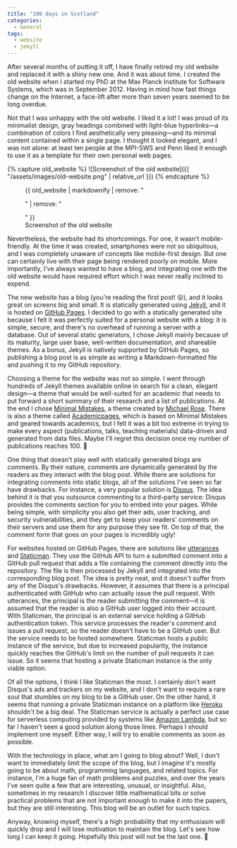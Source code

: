 ```yaml
---
title: "100 days in Scotland"
categories:
  - General
tags:
  - website
  - jekyll
---
```


After several months of putting it off, I have finally retired my old website
and replaced it with a shiny new one. And it was about time. I created the old
website when I started my PhD at the Max Planck Institute for Software Systems,
which was in September 2012. Having in mind how fast things change on the
Internet, a face-lift after more than seven years seemed to be long overdue.

Not that I was unhappy with the old website. I liked it a lot! I was proud of
its minimalist design, gray headings combined with light-blue
hyperlinks&mdash;a
combination of colors I find aesthetically very pleasing&mdash;and its minimal
content contained within a single page. I thought it looked elegant, and I was
not alone: at least ten people at the MPI-SWS and Penn liked it enough to
use it as a template for their own personal web pages.

{% capture old_website %}
![Screenshot of the old website]({{ "/assets/images/old-website.png" | relative_url }})
{% endcapture %}

<figure>
  {{ old_website | markdownify | remove: "<p>" | remove: "</p>" }}
  <figcaption>Screenshot of the old website</figcaption>
</figure>

Nevertheless, the website had its shortcomings. For one,
it wasn't mobile-friendly. At the time it was created,
smartphones were not so ubiquitous, and I was completely unaware
of concepts like mobile-first design. But one can certainly live with their
page being rendered poorly on mobile. More importantly, I've always wanted
to have a blog, and integrating one with the old website would have required
effort which I was never really inclined to expend.

The new website has a blog (you're reading the first post! :open_mouth:),
and it looks great on screens big and small. It is statically generated
using [Jekyll](https://jekyllrb.com/), and it is
hosted on [GitHub Pages](https://pages.github.com/). I decided to go with
a statically generated site because I felt it was perfectly suited
for a personal website with a blog: it is simple, secure, and there's no
overhead of running a server with a database. Out of several static generators,
I chose Jekyll mainly because of its maturity, large user base, well-written
documentation, and shareable themes. As a bonus, Jekyll is natively supported
by GitHub Pages, so publishing a blog post is as simple as writing a
Markdown-formatted file and pushing it to my GitHub repository.

Choosing a theme for the website was not so simple. I went through
hundreds of Jekyll themes available
online in search for a clean, elegant design&mdash;a theme that would be well-suited
for an academic that needs to put forward a short summary of their research
and a list of publications. At the end I chose [Minimal Mistakes](https://mademistakes.com/work/minimal-mistakes-jekyll-theme/),
a theme created by [Michael Rose](https://mademistakes.com/). There is also a
theme called [Academicpages](https://github.com/academicpages/academicpages.github.io),
which is based on Minimal Mistakes and geared towards academics, but I felt
it was a bit too extreme in trying to make every aspect (publications, talks,
  teaching materials) data-driven and generated from data files.
Maybe I'll regret this decision once my number of publications reaches 100. :thinking:

One thing that doesn't play well with statically generated blogs are comments.
By their nature, comments are dynamically generated by the readers as they
interact with the blog post. While there
are solutions for integrating comments into static blogs, all of the solutions I've
seen so far have drawbacks. For instance, a very popular solution is [Disqus](https://disqus.com/). The idea behind it is that you outsource
commenting to a third-party service: Disqus provides the comments section
for you to embed into your pages. While being simple, with simplicity you also
get their ads, user tracking, and security vulnerabilities, and they get to keep
your readers' comments on their servers and use them for any purpose they see
fit. On top of that, the comment form that goes on your pages is incredibly
ugly!

For websites hosted on GitHub Pages, there are solutions like [utterances](https://utteranc.es/)
and [Staticman](https://staticman.net/). They use the GitHub
API to turn a submitted comment into a GitHub pull request that adds a file
containing the comment directly into the repository. The file is then
processed by Jekyll and integrated into the corresponding blog post.
The idea is pretty neat, and it doesn't suffer from any of the Disqus's drawbacks.
However, it assumes that there is a principal authenticated
with GitHub who can actually issue the pull request. With utterances, the
principal is the reader submitting the comment&mdash;it is assumed that the
reader is also a GitHub user logged into their account. With Staticman,
the principal is an external service holding a GitHub authentication token.
This service processes the reader's comment and issues a pull request, so the
reader doesn't have to be a GitHub user. But the service needs to be hosted
somewhere. Staticman hosts a public instance of the service, but due to increased
popularity, the instance quickly reaches the GitHub's limit on the number of
pull requests it can issue. So it seems that hosting a private Staticman instance is
the only viable option.

Of all the options, I think I like Staticman the most. I certainly don't want
Disqus's ads and trackers on my website, and I don't want to require a rare
soul that stumbles on my blog to be a GitHub user. On the other hand, it seems
that running a private Staticman instance on a platform like [Heroku](https://www.heroku.com/)
shouldn't be a big deal. The Staticman service is actually a perfect use case
for serverless computing provided by systems like [Amazon Lambda](https://aws.amazon.com/lambda/), but so far I haven't seen a good solution along those
lines. Perhaps I should implement one myself. Either way, I will try to enable
comments as soon as possible.

With the technology in place, what am I going to blog about? Well, I don't want
to immediately limit the scope of the blog, but I imagine it's mostly going to
be about math, programming languages, and related topics. For instance, I'm a
huge fan of math problems and puzzles, and over the years I've seen quite a few
that are interesting, unusual, or insightful. Also, sometimes in my research I
discover little mathematical bits or solve practical problems that are not
important enough to make it into the papers, but they are still interesting.
This blog will be an outlet for such topics.

Anyway, knowing myself, there's a high probability that my enthusiasm will
quickly drop and I will lose motivation to maintain the blog. Let's see how
long I can keep it going. Hopefully this post will not be the last one. :slightly_smiling_face:
